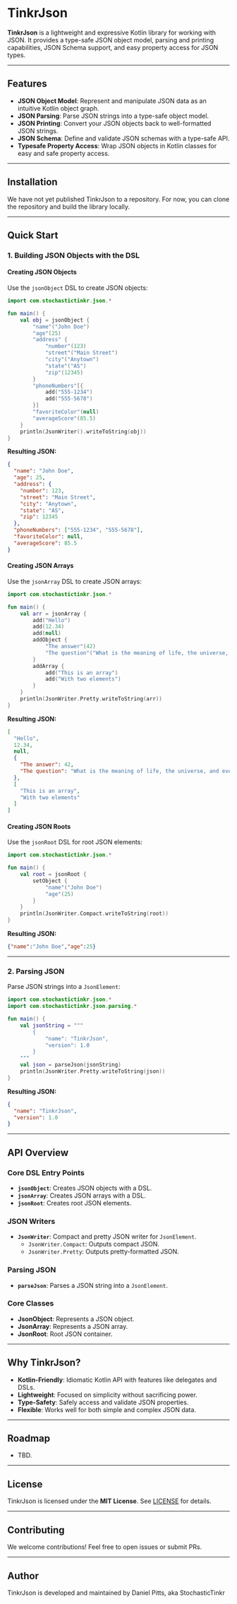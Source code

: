 # TinkrJson

**TinkrJson** is a lightweight and expressive Kotlin library for working with JSON. It provides a type-safe JSON object model, parsing and printing capabilities, JSON Schema support, and easy property access for JSON types.

---

## Features

- **JSON Object Model**: Represent and manipulate JSON data as an intuitive Kotlin object graph.
- **JSON Parsing**: Parse JSON strings into a type-safe object model.
- **JSON Printing**: Convert your JSON objects back to well-formatted JSON strings.
- **JSON Schema**: Define and validate JSON schemas with a type-safe API.
- **Typesafe Property Access**: Wrap JSON objects in Kotlin classes for easy and safe property access.

---

## Installation

We have not yet published TinkrJson to a repository. For now, you can clone the repository and build the library locally.

---

## Quick Start

### 1. Building JSON Objects with the DSL

#### Creating JSON Objects

Use the `jsonObject` DSL to create JSON objects:

```kotlin
import com.stochastictinkr.json.*

fun main() {
    val obj = jsonObject {
        "name"("John Doe")
        "age"(25)
        "address" {
            "number"(123)
            "street"("Main Street")
            "city"("Anytown")
            "state"("AS")
            "zip"(12345)
        }
        "phoneNumbers"[{
            add("555-1234")
            add("555-5678")
        }]
        "favoriteColor"(null)
        "averageScore"(85.5)
    }
    println(JsonWriter().writeToString(obj))
}
```

**Resulting JSON:**

```json
{
  "name": "John Doe",
  "age": 25,
  "address": {
    "number": 123,
    "street": "Main Street",
    "city": "Anytown",
    "state": "AS",
    "zip": 12345
  },
  "phoneNumbers": ["555-1234", "555-5678"],
  "favoriteColor": null,
  "averageScore": 85.5
}
```

#### Creating JSON Arrays

Use the `jsonArray` DSL to create JSON arrays:

```kotlin
import com.stochastictinkr.json.*

fun main() {
    val arr = jsonArray {
        add("Hello")
        add(12.34)
        add(null)
        addObject {
            "The answer"(42)
            "The question"("What is the meaning of life, the universe, and everything?")
        }
        addArray {
            add("This is an array")
            add("With two elements")
        }
    }
    println(JsonWriter.Pretty.writeToString(arr))
}
```

**Resulting JSON:**

```json
[
  "Hello",
  12.34,
  null,
  {
    "The answer": 42,
    "The question": "What is the meaning of life, the universe, and everything?"
  },
  [
    "This is an array",
    "With two elements"
  ]
]
```

#### Creating JSON Roots

Use the `jsonRoot` DSL for root JSON elements:

```kotlin
import com.stochastictinkr.json.*

fun main() {
    val root = jsonRoot {
        setObject {
            "name"("John Doe")
            "age"(25)
        }
    }
    println(JsonWriter.Compact.writeToString(root))
}
```

**Resulting JSON:**

```json
{"name":"John Doe","age":25}
```

---

### 2. Parsing JSON

Parse JSON strings into a `JsonElement`:

```kotlin
import com.stochastictinkr.json.*
import com.stochastictinkr.json.parsing.*

fun main() {
    val jsonString = """
        {
            "name": "TinkrJson",
            "version": 1.0
        }
    """
    val json = parseJson(jsonString)
    println(JsonWriter.Pretty.writeToString(json))
}
```

**Resulting JSON:**

```json
{
  "name": "TinkrJson",
  "version": 1.0
}
```

---

## API Overview

### Core DSL Entry Points

- **`jsonObject`**: Creates JSON objects with a DSL.
- **`jsonArray`**: Creates JSON arrays with a DSL.
- **`jsonRoot`**: Creates root JSON elements.

### JSON Writers
- **`JsonWriter`**: Compact and pretty JSON writer for `JsonElement`.
    - `JsonWriter.Compact`: Outputs compact JSON.
    - `JsonWriter.Pretty`: Outputs pretty-formatted JSON.

### Parsing JSON
- **`parseJson`**: Parses a JSON string into a `JsonElement`.

### Core Classes
- **JsonObject**: Represents a JSON object.
- **JsonArray**: Represents a JSON array.
- **JsonRoot**: Root JSON container.

---

## Why TinkrJson?

- **Kotlin-Friendly**: Idiomatic Kotlin API with features like delegates and DSLs.
- **Lightweight**: Focused on simplicity without sacrificing power.
- **Type-Safety**: Safely access and validate JSON properties.
- **Flexible**: Works well for both simple and complex JSON data.

---

## Roadmap

- TBD.

---

## License

TinkrJson is licensed under the **MIT License**. See [LICENSE](LICENSE) for details.

---

## Contributing

We welcome contributions! Feel free to open issues or submit PRs.

---

## Author

TinkrJson is developed and maintained by Daniel Pitts, aka StochasticTinkr
